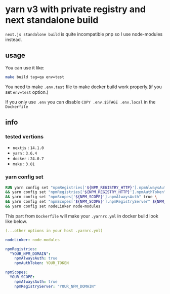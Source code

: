 # yarn v3 with private registry and next standalone build

`next.js standalone build` is quite incompatible pnp so I use node-modules instead.

## usage

You can use it like:

```bash
make build tag=qa env=test
```

You need to make `.env.test` file to make docker build work properly.(if you set `env=test` option.)

If you only use `.env` you can disable `COPY .env.$STAGE .env.local` in the `Dockerfile`

## info

### tested vertions

- `nextjs` : `14.1.0`
- `yarn` : `3.6.4`
- `docker` : `24.0.7`
- `make` : `3.81`

### yarn config set

```dockerfile
RUN yarn config set "npmRegistries['${NPM_REGISTRY_HTTP}'].npmAlwaysAuth" true \
&& yarn config set "npmRegistries['${NPM_REGISTRY_HTTP}'].npmAuthToken" ${NPM_TOKEN} \
&& yarn config set "npmScopes['${NPM_SCOPE}'].npmAlwaysAuth" true \
&& yarn config set "npmScopes['${NPM_SCOPE}'].npmRegistryServer" ${NPM_REGISTRY_HTTP} \
&& yarn config set nodeLinker node-modules
```

This part from `Dockerfile` will make your `.yarnrc.yml` in docker build look like below.

```yaml
(...other options in your host .yarnrc.yml)

nodeLinker: node-modules

npmRegistries:
  "YOUR_NPM_DOMAIN":
    npmAlwaysAuth: true
    npmAuthToken: YOUR_TOKEN

npmScopes:
  YOUR_SCOPE:
    npmAlwaysAuth: true
    npmRegistryServer: "YOUR_NPM_DOMAIN"
```
